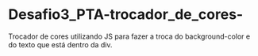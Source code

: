 # Desafio3_PTA-trocador_de_cores-
Trocador de cores utilizando JS para fazer a troca do background-color e do texto que está dentro da div.
